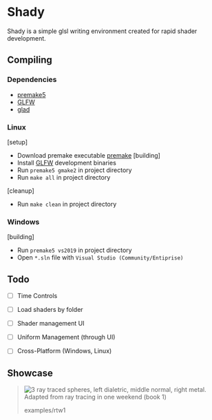 
# Shady
Shady is a simple glsl writing environment created for rapid shader development.

## Compiling
### Dependencies
- [premake5](https://premake.github.io/)
- [GLFW](glfw.org)
- [glad](https://glad.dav1d.de/)

### Linux
[setup]
- Download premake executable [premake](https://premake.github.io/download/)
[building]
- Install [GLFW](glfw.org) development binaries
- Run `premake5 gmake2` in project directory
- Run `make all` in project directory

[cleanup]
- Run `make clean` in project directory

### Windows
[building]
- Run `premake5 vs2019` in project directory
- Open `*.sln` file with `Visual Studio (Community/Entiprise)`
<!-- - Weep -->


## Todo
- [ ] Time Controls
- [ ] Load shaders by folder
- [ ] Shader management UI
- [ ] Uniform Management (through UI)
- [ ] Cross-Platform (Windows, Linux)


## Showcase
> ![3 ray traced spheres, left dialetric, middle normal, right metal. Adapted from ray tracing in one weekend (book 1)](images/rtweekend_1.gif)
> 
> examples/rtw1
